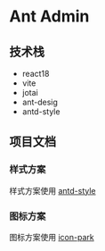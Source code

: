 # Ant Admin

## 技术栈

- react18
- vite
- jotai
- ant-desig
- antd-style

## 项目文档

### 样式方案

样式方案使用 [antd-style](https://ant-design.github.io/antd-style/zh-CN)

### 图标方案

图标方案使用 [icon-park](https://iconpark.oceanengine.com/official)
